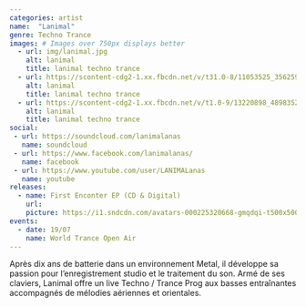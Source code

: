 ```yaml
---
categories: artist
name:  "Lanimal"
genre: Techno Trance
images: # Images over 750px displays better
  - url: img/lanimal.jpg
    alt: lanimal
    title: lanimal techno trance
  - url: https://scontent-cdg2-1.xx.fbcdn.net/v/t31.0-8/11053525_356259797895999_4348366140962235006_o.jpg?oh=1314126dc40e888d68342d5ad683679f&oe=5A074F1C
    alt: lanimal
    title: lanimal techno trance
  - url: https://scontent-cdg2-1.xx.fbcdn.net/v/t1.0-9/13220898_489835271205117_8186552075691663323_n.jpg?oh=9cd5de4df96f6fe462216dc6fefc0ef4&oe=59CF5E2C
    alt: lanimal
    title: lanimal techno trance
social:
 - url: https://soundcloud.com/lanimalanas
   name: soundcloud
 - url: https://www.facebook.com/lanimalanas/
   name: facebook
 - url: https://www.youtube.com/user/LANIMALanas
   name: youtube
releases:
  - name: First Enconter EP (CD & Digital)
    url:
    picture: https://i1.sndcdn.com/avatars-000225320668-gmqdqi-t500x500.jpg
events:
  - date: 19/07
    name: World Trance Open Air
---
```

Après dix ans de batterie dans un environnement Metal, il développe sa passion pour l’enregistrement studio et le traitement du son. Armé de ses claviers, Lanimal offre un live Techno / Trance Prog aux basses entraînantes accompagnés de mélodies aériennes et orientales.
